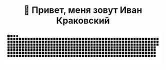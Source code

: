 <h1 align="center">👋 Привет, меня зовут Иван Краковский </h1>

<p align="center">
 <img width="600" src="assets/github-snake.svg" alt="snake"/>
</p>

<div id="badges"
    <img src="https://komarev.com/ghpvc/?username=IKrakovskii&style=flat-square&color=blue" alt=""/>
</div>

